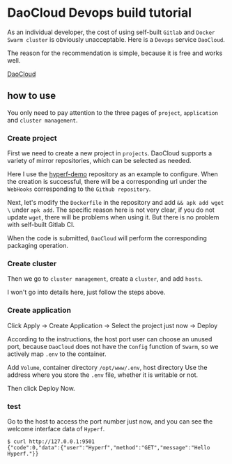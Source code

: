 # DaoCloud Devops build tutorial

As an individual developer, the cost of using self-built `Gitlab` and `Docker Swarm cluster` is obviously unacceptable. Here is a `Devops` service `DaoCloud`.

The reason for the recommendation is simple, because it is free and works well.

[DaoCloud](https://dashboard.daocloud.io)

## how to use

You only need to pay attention to the three pages of `project`, `application` and `cluster management`.

### Create project
First we need to create a new project in `projects`. DaoCloud supports a variety of mirror repositories, which can be selected as needed.

Here I use the [hyperf-demo](https://github.com/limingxinleo/hyperf-demo) repository as an example to configure. When the creation is successful, there will be a corresponding url under the `WebHooks` corresponding to the `Github repository`.

Next, let's modify the `Dockerfile` in the repository and add `&& apk add wget \` under `apk add`. The specific reason here is not very clear, if you do not update `wget`, there will be problems when using it. But there is no problem with self-built Gitlab CI.

When the code is submitted, `DaoCloud` will perform the corresponding packaging operation.

### Create cluster

Then we go to `cluster management`, create a `cluster`, and add `hosts`.

I won't go into details here, just follow the steps above.


### Create application

Click Apply -> Create Application -> Select the project just now -> Deploy

According to the instructions, the host port user can choose an unused port, because `DaoCloud` does not have the `Config` function of `Swarm`, so we actively map `.env` to the container.

Add `Volume`, container directory `/opt/www/.env`, host directory Use the address where you store the `.env` file, whether it is writable or not.

Then click Deploy Now.

### test

Go to the host to access the port number just now, and you can see the welcome interface data of `Hyperf`.

```
$ curl http://127.0.0.1:9501
{"code":0,"data":{"user":"Hyperf","method":"GET","message":"Hello Hyperf."}}
```

